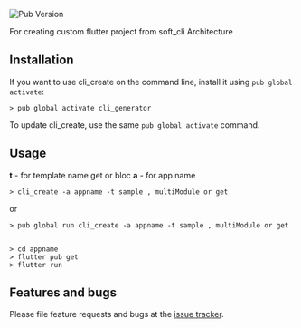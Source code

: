 ![Pub Version](https://img.shields.io/pub/v/soft_cli)

For creating custom flutter project from soft_cli Architecture

## Installation

If you want to use cli_create on the command line,
install it using `pub global activate`:

```console
> pub global activate cli_generator
```


To update cli_create, use the same `pub global activate` command.

## Usage

**t** - for template name get or bloc
**a** - for app name

```console
> cli_create -a appname -t sample , multiModule or get
```
or

```console
> pub global run cli_create -a appname -t sample , multiModule or get
```

```console

> cd appname
> flutter pub get
> flutter run

```

## Features and bugs

Please file feature requests and bugs at the [issue tracker][tracker].

[tracker]: https://github.com/umidshox99/soft_cli/issues
